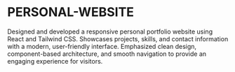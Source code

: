 # PERSONAL-WEBSITE
Designed and developed a responsive personal portfolio website using React and Tailwind CSS. Showcases projects, skills, and contact information with a modern, user-friendly interface. Emphasized clean design, component-based architecture, and smooth navigation to provide an engaging experience for visitors.
